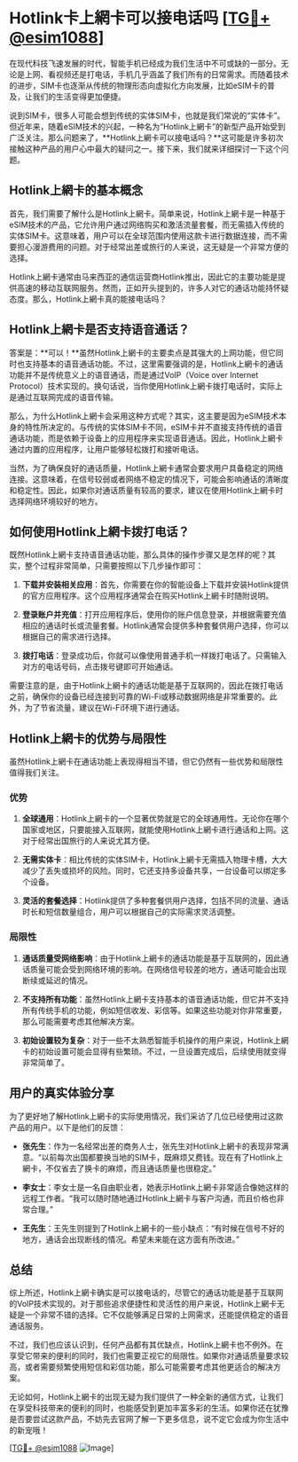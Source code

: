 # Hotlink卡上網卡可以接电话吗 [[TG💪+ @esim1088](https://t.me/s/esim1088)]

在现代科技飞速发展的时代，智能手机已经成为我们生活中不可或缺的一部分。无论是上网、看视频还是打电话，手机几乎涵盖了我们所有的日常需求。而随着技术的进步，SIM卡也逐渐从传统的物理形态向虚拟化方向发展，比如eSIM卡的普及，让我们的生活变得更加便捷。

说到SIM卡，很多人可能会想到传统的实体SIM卡，也就是我们常说的“实体卡”。但近年来，随着eSIM技术的兴起，一种名为“Hotlink上網卡”的新型产品开始受到广泛关注。那么问题来了，**Hotlink上網卡可以接电话吗？**这可能是许多初次接触这种产品的用户心中最大的疑问之一。接下来，我们就来详细探讨一下这个问题。

## Hotlink上網卡的基本概念

首先，我们需要了解什么是Hotlink上網卡。简单来说，Hotlink上網卡是一种基于eSIM技术的产品，它允许用户通过网络购买和激活流量套餐，而无需插入传统的实体SIM卡。这意味着，用户可以在全球范围内使用这款卡进行数据连接，而不需要担心漫游费用的问题。对于经常出差或旅行的人来说，这无疑是一个非常方便的选择。

Hotlink上網卡通常由马来西亚的通信运营商Hotlink推出，因此它的主要功能是提供高速的移动互联网服务。然而，正如开头提到的，许多人对它的通话功能持怀疑态度。那么，Hotlink上網卡真的能接电话吗？

## Hotlink上網卡是否支持语音通话？

答案是：**可以！**虽然Hotlink上網卡的主要卖点是其强大的上网功能，但它同时也支持基本的语音通话功能。不过，这里需要强调的是，Hotlink上網卡的通话功能并不是传统意义上的语音通话，而是通过VoIP（Voice over Internet Protocol）技术实现的。换句话说，当你使用Hotlink上網卡拨打电话时，实际上是通过互联网完成的语音传输。

那么，为什么Hotlink上網卡会采用这种方式呢？其实，这主要是因为eSIM技术本身的特性所决定的。与传统的实体SIM卡不同，eSIM卡并不直接支持传统的语音通话功能，而是依赖于设备上的应用程序来实现语音通话。因此，Hotlink上網卡通过内置的应用程序，让用户能够轻松拨打和接听电话。

当然，为了确保良好的通话质量，Hotlink上網卡通常会要求用户具备稳定的网络连接。这意味着，在信号较弱或者网络不稳定的情况下，可能会影响通话的清晰度和稳定性。因此，如果你对通话质量有较高的要求，建议在使用Hotlink上網卡时选择网络环境较好的地方。

## 如何使用Hotlink上網卡拨打电话？

既然Hotlink上網卡支持语音通话功能，那么具体的操作步骤又是怎样的呢？其实，整个过程非常简单，只需要按照以下几步操作即可：

1. **下载并安装相关应用**：首先，你需要在你的智能设备上下载并安装Hotlink提供的官方应用程序。这个应用程序通常会在购买Hotlink上網卡时随附说明。

2. **登录账户并充值**：打开应用程序后，使用你的账户信息登录，并根据需要充值相应的通话时长或流量套餐。Hotlink通常会提供多种套餐供用户选择，你可以根据自己的需求进行选择。

3. **拨打电话**：登录成功后，你就可以像使用普通手机一样拨打电话了。只需输入对方的电话号码，点击拨号键即可开始通话。

需要注意的是，由于Hotlink上網卡的通话功能是基于互联网的，因此在拨打电话之前，确保你的设备已经连接到可靠的Wi-Fi或移动数据网络是非常重要的。此外，为了节省流量，建议在Wi-Fi环境下进行通话。

## Hotlink上網卡的优势与局限性

虽然Hotlink上網卡在通话功能上表现得相当不错，但它仍然有一些优势和局限性值得我们关注。

### 优势

1. **全球通用**：Hotlink上網卡的一个显著优势就是它的全球通用性。无论你在哪个国家或地区，只要能接入互联网，就能使用Hotlink上網卡进行通话和上网。这对于经常出国旅行的人来说尤其方便。

2. **无需实体卡**：相比传统的实体SIM卡，Hotlink上網卡无需插入物理卡槽，大大减少了丢失或损坏的风险。同时，它还支持多设备共享，一台设备可以绑定多个设备。

3. **灵活的套餐选择**：Hotlink提供了多种套餐供用户选择，包括不同的流量、通话时长和短信数量组合，用户可以根据自己的实际需求灵活调整。

### 局限性

1. **通话质量受网络影响**：由于Hotlink上網卡的通话功能是基于互联网的，因此通话质量可能会受到网络环境的影响。在网络信号较差的地方，通话可能会出现断续或延迟的情况。

2. **不支持所有功能**：虽然Hotlink上網卡支持基本的语音通话功能，但它并不支持所有传统手机的功能，例如短信收发、彩信等。如果这些功能对你非常重要，那么可能需要考虑其他解决方案。

3. **初始设置较为复杂**：对于一些不太熟悉智能手机操作的用户来说，Hotlink上網卡的初始设置可能会显得有些繁琐。不过，一旦设置完成后，后续使用就变得非常简单了。

## 用户的真实体验分享

为了更好地了解Hotlink上網卡的实际使用情况，我们采访了几位已经使用过这款产品的用户。以下是他们的反馈：

- **张先生**：作为一名经常出差的商务人士，张先生对Hotlink上網卡的表现非常满意。“以前每次出国都要换当地的SIM卡，既麻烦又费钱。现在有了Hotlink上網卡，不仅省去了换卡的麻烦，而且通话质量也很稳定。”

- **李女士**：李女士是一名自由职业者，她表示Hotlink上網卡非常适合像她这样的远程工作者。“我可以随时随地通过Hotlink上網卡与客户沟通，而且价格也非常合理。”

- **王先生**：王先生则提到了Hotlink上網卡的一些小缺点：“有时候在信号不好的地方，通话会出现断线的情况。希望未来能在这方面有所改进。”

## 总结

综上所述，Hotlink上網卡确实是可以接电话的，尽管它的通话功能是基于互联网的VoIP技术实现的。对于那些追求便捷性和灵活性的用户来说，Hotlink上網卡无疑是一个非常不错的选择。它不仅能够满足日常的上网需求，还能提供稳定的语音通话服务。

不过，我们也应该认识到，任何产品都有其优缺点，Hotlink上網卡也不例外。在享受它带来的便利的同时，我们也需要正视它的局限性。如果你对通话质量要求较高，或者需要频繁使用短信和彩信功能，那么可能需要考虑其他更适合的解决方案。

无论如何，Hotlink上網卡的出现无疑为我们提供了一种全新的通信方式，让我们在享受科技带来的便利的同时，也能感受到更加丰富多彩的生活。如果你还在犹豫是否要尝试这款产品，不妨先去官网了解一下更多信息，说不定它会成为你生活中的新宠哦！

[[TG💪+ @esim1088](https://t.me/s/esim1088) ![Image](https://i.postimg.cc/4NQfJmqS/Snipaste-2025-05-13-00-14-12.png)]